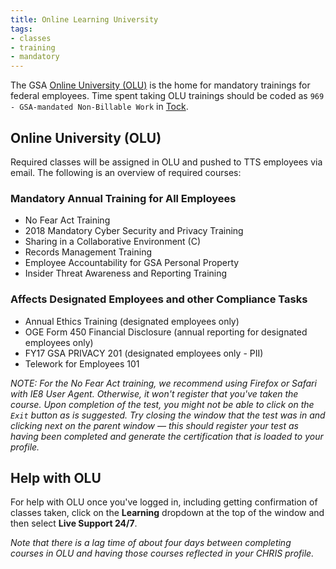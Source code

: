 ```yaml
---
title: Online Learning University
tags:
- classes
- training
- mandatory
---
```


The GSA [Online University (OLU)](https://gsaolu.gsa.gov/) is the home for mandatory trainings for federal employees.  Time spent taking OLU trainings should be coded as `969 - GSA-mandated Non-Billable Work` in [Tock](/tock).

## <a id="online-university">Online University (OLU)</a>

Required classes will be assigned in OLU and pushed to TTS employees via email.  The following is an overview of required courses:

### Mandatory Annual Training for All Employees
* No Fear Act Training
* 2018 Mandatory Cyber Security and Privacy Training
* Sharing in a Collaborative Environment (C)
* Records Management Training
* Employee Accountability for GSA Personal Property
* Insider Threat Awareness and Reporting Training

### Affects Designated Employees and other Compliance Tasks
* Annual Ethics Training (designated employees only)
* OGE Form 450 Financial Disclosure (annual reporting for designated employees only)
* FY17 GSA PRIVACY 201 (designated employees only - PII)
* Telework for Employees 101

*NOTE: For the *No Fear Act* training, we recommend using Firefox or Safari with IE8 User Agent. Otherwise, it won't register that you've taken the course. Upon completion of the test, you might not be able to click on the `Exit` button as is suggested. Try closing the window that the test was in and clicking next on the parent window &mdash; this should register your test as having been completed and generate the certification that is loaded to your profile.*

## Help with OLU
For help with OLU once you've logged in, including getting confirmation of classes taken, click on the **Learning** dropdown at the top of the window and then select **Live Support 24/7**.

*Note that there is a lag time of about four days between completing courses in OLU and having those courses reflected in your CHRIS profile.*
